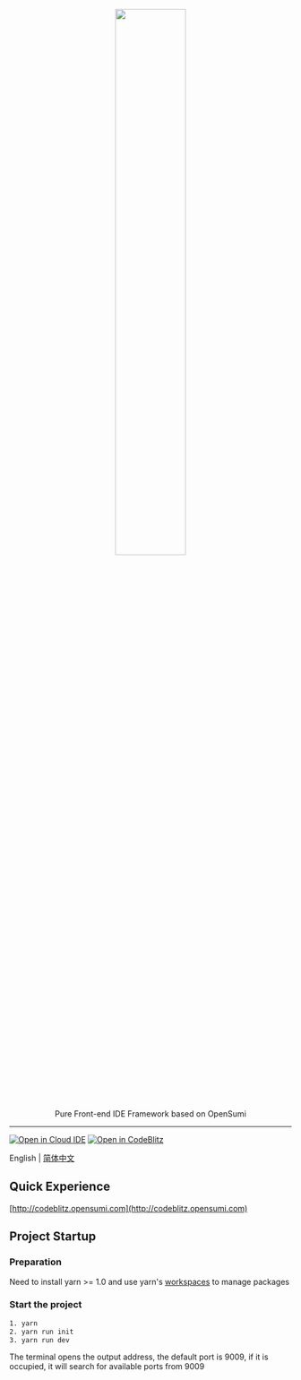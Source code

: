 <p align="center">
	<a href="https://github.com/opensumi/codeblitz"><img src="https://mdn.alipayobjects.com/huamei_htww6h/afts/img/A*niy4RJmlwuUAAAAAAAAAAAAADhl8AQ/original" width="50%" /></a>
</p>

<p align="center">Pure Front-end IDE Framework based on OpenSumi</p>

---

[![Open in Cloud IDE](https://img.shields.io/badge/Ant_Codespaces-Open_in_Cloud_IDE-blue)](https://ide.cloud.alipay.com/-/github.com/opensumi/codeblitz)
[![Open in CodeBlitz](https://img.shields.io/badge/Ant_Codespaces-Open_in_CodeBlitz-1677ff)](https://codeblitz.cloud.alipay.com/github/opensumi/codeblitz)

English | [简体中文](./README-zh_CN.md)

## Quick Experience
[http://codeblitz.opensumi.com](http://codeblitz.opensumi.com)


## Project Startup

### Preparation
Need to install yarn >= 1.0 and use yarn's [workspaces](https://classic.yarnpkg.com/en/docs/workspaces/) to manage packages
### Start the project
```bash
1. yarn
2. yarn run init
3. yarn run dev
```
The terminal opens the output address, the default port is 9009, if it is occupied, it will search for available ports from 9009
